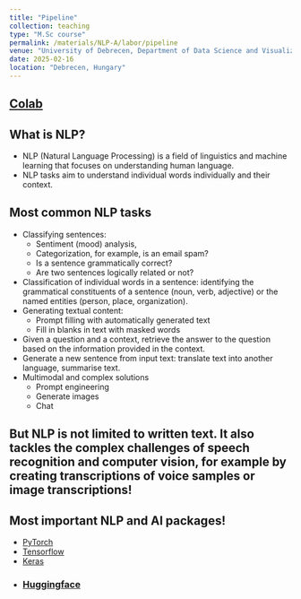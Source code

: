 ```yaml
---
title: "Pipeline"
collection: teaching
type: "M.Sc course"
permalink: /materials/NLP-A/labor/pipeline
venue: "University of Debrecen, Department of Data Science and Visualization"
date: 2025-02-16
location: "Debrecen, Hungary"
---
```


## [Colab](https://drive.google.com/file/d/17PNZn6S4BxkTQBi81ytuFKSA193TifPy)

## What is NLP?

- NLP (Natural Language Processing) is a field of linguistics and machine learning that focuses on understanding human language.
- NLP tasks aim to understand individual words individually and their context.

## Most common NLP tasks

- Classifying sentences:
    - Sentiment (mood) analysis,
    - Categorization, for example, is an email spam?
    - Is a sentence grammatically correct?
    - Are two sentences logically related or not?
- Classification of individual words in a sentence: identifying the grammatical constituents of a sentence (noun, verb, adjective) or the named entities (person, place, organization).
- Generating textual content:
    - Prompt filling with automatically generated text
    - Fill in blanks in text with masked words
- Given a question and a context, retrieve the answer to the question based on the information provided in the context.
- Generate a new sentence from input text: translate text into another language, summarise text.
- Multimodal and complex solutions
    - Prompt engineering
    - Generate images
    - Chat

## But NLP is not limited to written text. It also tackles the complex challenges of speech recognition and computer vision, for example by creating transcriptions of voice samples or image transcriptions!

## Most important NLP and AI packages!

- [PyTorch](https://pytorch.org/)
- [Tensorflow](https://www.tensorflow.org/)
- [Keras](https://keras.io/)
- ### [Huggingface](https://huggingface.co/)